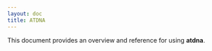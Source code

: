 ```yaml
---
layout: doc
title: ATDNA
---
```


This document provides an overview and reference for using **atdna**.


